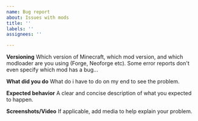 ```yaml
---
name: Bug report
about: Issues with mods
title: ''
labels: ''
assignees: ''

---
```


**Versioning**
Which version of Minecraft, which mod version, and which modloader are you using (Forge, Neoforge etc).
Some error reports don't even specify which mod has a bug...

**What did you do**
What do i have to do on my end to see the problem.

**Expected behavior**
A clear and concise description of what you expected to happen.

**Screenshots/Video**
If applicable, add media to help explain your problem.
